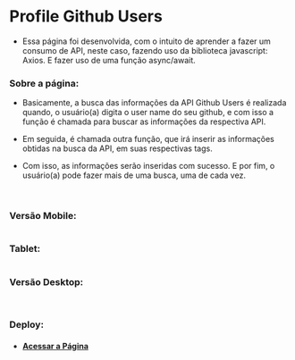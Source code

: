 # Profile Github Users

* Essa página foi desenvolvida, com o intuito de aprender a fazer um consumo de API, neste caso, fazendo uso da biblioteca javascript: Axios. E fazer uso de uma função async/await.

### Sobre a página:

* Basicamente, a busca das informações da API Github Users é realizada quando, o usuário(a) digita o user name do seu github, e com isso a função é chamada para buscar as informações da respectiva API.

* Em seguida, é chamada outra função, que irá inserir as informações obtidas na busca da API, em suas respectivas tags.

* Com isso, as informações serão inseridas com sucesso. E por fim, o usuário(a) pode fazer mais de uma busca, uma de cada vez.

<br>

### Versão Mobile:

<img src="" />

### Tablet:

<img src="" />

### Versão Desktop:

<img src="" />

<br>
<br>

### Deploy:

* #### <a href="https://joao3872.github.io/Profile-Github-Users/" target="_blank">Acessar a Página</a>
